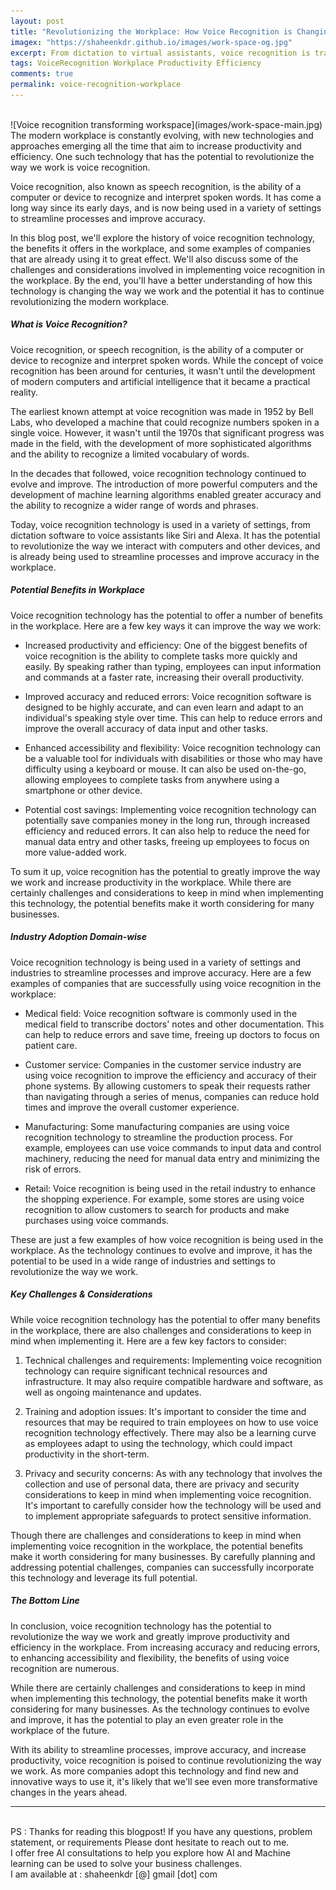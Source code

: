 ```yaml
---
layout: post
title: "Revolutionizing the Workplace: How Voice Recognition is Changing the Way We Work"
imagex: "https://shaheenkdr.github.io/images/work-space-og.jpg"
excerpt: From dictation to virtual assistants, voice recognition is transforming the way we work. In this post, we explore the technology behind voice recognition and how it's being used in the workplace to improve productivity and efficiency. Discover the benefits and challenges of voice recognition and how it's shaping the future of work.
tags: VoiceRecognition Workplace Productivity Efficiency
comments: true
permalink: voice-recognition-workplace
---
```

<br>
![Voice recognition transforming workspace](images/work-space-main.jpg)
<br>
The modern workplace is constantly evolving, with new technologies and approaches emerging all the time that aim to increase productivity and efficiency. One such technology that has the potential to revolutionize the way we work is voice recognition.

Voice recognition, also known as speech recognition, is the ability of a computer or device to recognize and interpret spoken words. It has come a long way since its early days, and is now being used in a variety of settings to streamline processes and improve accuracy.

In this blog post, we'll explore the history of voice recognition technology, the benefits it offers in the workplace, and some examples of companies that are already using it to great effect. We'll also discuss some of the challenges and considerations involved in implementing voice recognition in the workplace. By the end, you'll have a better understanding of how this technology is changing the way we work and the potential it has to continue revolutionizing the modern workplace.

##### What is Voice Recognition?

Voice recognition, or speech recognition, is the ability of a computer or device to recognize and interpret spoken words. While the concept of voice recognition has been around for centuries, it wasn't until the development of modern computers and artificial intelligence that it became a practical reality.

The earliest known attempt at voice recognition was made in 1952 by Bell Labs, who developed a machine that could recognize numbers spoken in a single voice. However, it wasn't until the 1970s that significant progress was made in the field, with the development of more sophisticated algorithms and the ability to recognize a limited vocabulary of words.

In the decades that followed, voice recognition technology continued to evolve and improve. The introduction of more powerful computers and the development of machine learning algorithms enabled greater accuracy and the ability to recognize a wider range of words and phrases.

Today, voice recognition technology is used in a variety of settings, from dictation software to voice assistants like Siri and Alexa. It has the potential to revolutionize the way we interact with computers and other devices, and is already being used to streamline processes and improve accuracy in the workplace.

##### Potential Benefits in Workplace

Voice recognition technology has the potential to offer a number of benefits in the workplace. Here are a few key ways it can improve the way we work:

* Increased productivity and efficiency: One of the biggest benefits of voice recognition is the ability to complete tasks more quickly and easily. By speaking rather than typing, employees can input information and commands at a faster rate, increasing their overall productivity.


* Improved accuracy and reduced errors: Voice recognition software is designed to be highly accurate, and can even learn and adapt to an individual's speaking style over time. This can help to reduce errors and improve the overall accuracy of data input and other tasks.

* Enhanced accessibility and flexibility: Voice recognition technology can be a valuable tool for individuals with disabilities or those who may have difficulty using a keyboard or mouse. It can also be used on-the-go, allowing employees to complete tasks from anywhere using a smartphone or other device.

* Potential cost savings: Implementing voice recognition technology can potentially save companies money in the long run, through increased efficiency and reduced errors. It can also help to reduce the need for manual data entry and other tasks, freeing up employees to focus on more value-added work.

To sum it up, voice recognition has the potential to greatly improve the way we work and increase productivity in the workplace. While there are certainly challenges and considerations to keep in mind when implementing this technology, the potential benefits make it worth considering for many businesses.

##### Industry Adoption Domain-wise

Voice recognition technology is being used in a variety of settings and industries to streamline processes and improve accuracy. Here are a few examples of companies that are successfully using voice recognition in the workplace:

* Medical field: Voice recognition software is commonly used in the medical field to transcribe doctors' notes and other documentation. This can help to reduce errors and save time, freeing up doctors to focus on patient care.

* Customer service: Companies in the customer service industry are using voice recognition to improve the efficiency and accuracy of their phone systems. By allowing customers to speak their requests rather than navigating through a series of menus, companies can reduce hold times and improve the overall customer experience.

* Manufacturing: Some manufacturing companies are using voice recognition technology to streamline the production process. For example, employees can use voice commands to input data and control machinery, reducing the need for manual data entry and minimizing the risk of errors.

* Retail: Voice recognition is being used in the retail industry to enhance the shopping experience. For example, some stores are using voice recognition to allow customers to search for products and make purchases using voice commands.

These are just a few examples of how voice recognition is being used in the workplace. As the technology continues to evolve and improve, it has the potential to be used in a wide range of industries and settings to revolutionize the way we work.

##### Key Challenges & Considerations

While voice recognition technology has the potential to offer many benefits in the workplace, there are also challenges and considerations to keep in mind when implementing it. Here are a few key factors to consider:

1. Technical challenges and requirements: Implementing voice recognition technology can require significant technical resources and infrastructure. It may also require compatible hardware and software, as well as ongoing maintenance and updates.

2. Training and adoption issues: It's important to consider the time and resources that may be required to train employees on how to use voice recognition technology effectively. There may also be a learning curve as employees adapt to using the technology, which could impact productivity in the short-term.

3. Privacy and security concerns: As with any technology that involves the collection and use of personal data, there are privacy and security considerations to keep in mind when implementing voice recognition. It's important to carefully consider how the technology will be used and to implement appropriate safeguards to protect sensitive information.

Though there are challenges and considerations to keep in mind when implementing voice recognition in the workplace, the potential benefits make it worth considering for many businesses. By carefully planning and addressing potential challenges, companies can successfully incorporate this technology and leverage its full potential.

##### The Bottom Line

In conclusion, voice recognition technology has the potential to revolutionize the way we work and greatly improve productivity and efficiency in the workplace. From increasing accuracy and reducing errors, to enhancing accessibility and flexibility, the benefits of using voice recognition are numerous.

While there are certainly challenges and considerations to keep in mind when implementing this technology, the potential benefits make it worth considering for many businesses. As the technology continues to evolve and improve, it has the potential to play an even greater role in the workplace of the future.

With its ability to streamline processes, improve accuracy, and increase productivity, voice recognition is poised to continue revolutionizing the way we work. As more companies adopt this technology and find new and innovative ways to use it, it's likely that we'll see even more transformative changes in the years ahead.
<br>
<hr>
<br>
<div class="reachout"> 
PS : Thanks for reading this blogpost! If you have any questions, problem statement, or requirements
Please dont hesitate to reach out to me. <br>I offer free AI consultations to help you explore how AI and
Machine learning can be used to solve your business challenges. <br>
I am available at : shaheenkdr [@] gmail [dot] com
</div>
